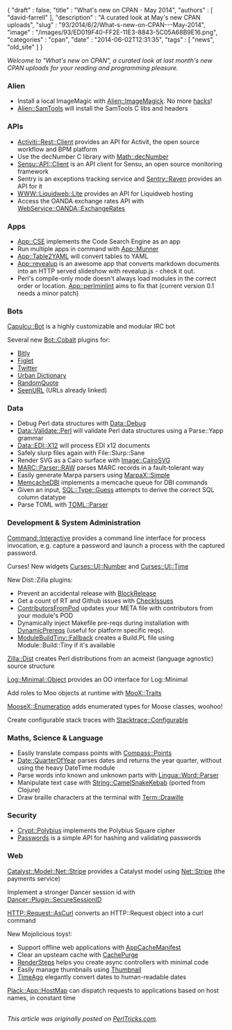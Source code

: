 {
   "draft" : false,
   "title" : "What's new on CPAN - May 2014",
   "authors" : [
      "david-farrell"
   ],
   "description" : "A curated look at May's new CPAN uploads",
   "slug" : "93/2014/6/2/What-s-new-on-CPAN---May-2014",
   "image" : "/images/93/ED019F40-FF2E-11E3-8843-5C05A68B9E16.png",
   "categories" : "cpan",
   "date" : "2014-06-02T12:31:35",
   "tags" : [
      "news",
      "old_site"
   ]
}


*Welcome to "What's new on CPAN", a curated look at last month's new CPAN uploads for your reading and programming pleasure.*

### Alien

-   Install a local ImageMagic with [Alien::ImageMagick](https://metacpan.org/pod/Alien::ImageMagick). No more [hacks](http://perltricks.com/article/57/2014/1/1/Shazam-Use-Image-Magick-with-Perlbrew-in-minutes)!
-   [Alien::SamTools](https://metacpan.org/pod/Alien::SamTools) will install the SamTools C libs and headers

### APIs

-   [Activiti::Rest::Client](https://metacpan.org/pod/Activiti::Rest::Client) provides an API for Activit, the open source workflow and BPM platform
-   Use the decNumber C library with [Math::decNumber](https://metacpan.org/pod/Math::decNumber)
-   [Sensu::API::Client](https://metacpan.org/pod/Sensu::API::Client) is an API client for Sensu, an open source monitoring framework
-   Sentry is an exceptions tracking service and [Sentry::Raven](https://metacpan.org/pod/Sentry::Raven) provides an API for it
-   [WWW::Liquidweb::Lite](https://metacpan.org/pod/WWW::Liquidweb::Lite) provides an API for Liquidweb hosting
-   Access the OANDA exchange rates API with [WebService::OANDA::ExchangeRates](https://metacpan.org/pod/WebService::OANDA::ExchangeRates)

### Apps

-   [App::CSE](https://metacpan.org/pod/App::CSE) implements the Code Search Engine as an app
-   Run multiple apps in command with [App::Munner](https://metacpan.org/pod/App::Munner)
-   [App::Table2YAML](https://metacpan.org/pod/App::Table2YAML) will convert tables to YAML
-   [App::revealup](https://metacpan.org/pod/App::revealup) is an awesome app that converts markdown documents into an HTTP served slideshow with revealup.js - check it out.
-   Perl's compile-only mode doesn't always load modules in the correct order or location. [App::perlminlint](https://metacpan.org/pod/App::perlminlint) aims to fix that (current version 0.1 needs a minor patch)

### Bots

[Capulcu::Bot](https://metacpan.org/pod/Capulcu::Bot) is a highly customizable and modular IRC bot

Several new [Bot::Cobalt](https://metacpan.org/pod/Bot::Cobalt) plugins for:

-   [Bitly](https://metacpan.org/pod/Bot::Cobalt::Plugin::Bitly)
-   [Figlet](https://metacpan.org/pod/Bot::Cobalt::Plugin::Figlet)
-   [Twitter](https://metacpan.org/pod/Bot::Cobalt::Plugin::Twitter)
-   [Urban Dictionary](https://metacpan.org/pod/Bot::Cobalt::Plugin::Urban)
-   [RandomQuote](https://metacpan.org/pod/Bot::Cobalt::Plugin::RandomQuote)
-   [SeenURL](https://metacpan.org/pod/Bot::Cobalt::Plugin::SeenURL) (URLs already linked)

### Data

-   Debug Perl data structures with [Data::Debug](https://metacpan.org/pod/Data::Debug)
-   [Data::Validate::Perl](https://metacpan.org/pod/Data::Validate::Perl) will validate Perl data structures using a Parse::Yapp grammar
-   [Data::EDI::X12](https://metacpan.org/pod/Data::EDI::X12) will process EDI x12 documents
-   Safely slurp files again with File::Slurp::Sane
-   Render SVG as a Cairo surface with [Image::CairoSVG](https://metacpan.org/pod/Image::CairoSVG)
-   [MARC::Parser::RAW](https://metacpan.org/pod/MARC::Parser::RAW) parses MARC records in a fault-tolerant way
-   Easily generate Marpa parsers using [MarpaX::Simple](https://metacpan.org/pod/MarpaX::Simple)
-   [MemcacheDBI](https://metacpan.org/pod/MemcacheDBI) implements a memcache queue for DBI commands
-   Given an input, [SQL::Type::Guess](https://metacpan.org/pod/SQL::Type::Guess) attempts to derive the correct SQL column datatype
-   Parse TOML with [TOML::Parser](https://metacpan.org/pod/TOML::Parser)

### Development & System Administration

[Command::Interactive](https://metacpan.org/pod/Command::Interactive) provides a command line interface for process invocation, e.g. capture a password and launch a process with the captured password.

Curses! New widgets [Curses::UI::Number](https://metacpan.org/pod/Curses::UI::Number) and [Curses::UI::Time](https://metacpan.org/pod/Curses::UI::Time)

New Dist::Zilla plugins:

-   Prevent an accidental release with [BlockRelease](https://metacpan.org/pod/Dist::Zilla::Plugin::BlockRelease)
-   Get a count of RT and Github issues with [CheckIssues](https://metacpan.org/pod/Dist::Zilla::Plugin::CheckIssues)
-   [ContributorsFromPod](https://metacpan.org/pod/Dist::Zilla::Plugin::ContributorsFromPod) updates your META file with contributors from your module's POD
-   Dynamically inject Makefile pre-reqs during installation with [DynamicPrereqs](https://metacpan.org/pod/Dist::Zilla::Plugin::DynamicPrereqs) (useful for platform specific reqs).
-   [ModuleBuildTiny::Fallback](https://metacpan.org/pod/Dist::Zilla::Plugin::ModuleBuildTiny::Fallback) creates a Build.PL file using Module::Build::Tiny if it's available

[Zilla::Dist](https://metacpan.org/pod/Zilla::Dist) creates Perl distributions from an acmeist (language agnostic) source structure

[Log::Minimal::Object](https://metacpan.org/pod/Log::Minimal::Object) provides an OO interface for Log::Minimal

Add roles to Moo objects at runtime with [MooX::Traits](https://metacpan.org/pod/MooX::Traits)

[MooseX::Enumeration](https://metacpan.org/pod/MooseX::Enumeration) adds enumerated types for Moose classes, woohoo!

Create configurable stack traces with [Stacktrace::Configurable](https://metacpan.org/pod/Stacktrace::Configurable)

### Maths, Science & Language

-   Easily translate compass points with [Compass::Points](https://metacpan.org/pod/Compass::Points)
-   [Date::QuarterOfYear](https://metacpan.org/pod/Date::QuarterOfYear) parses dates and returns the year quarter, without using the heavy DateTime module
-   Parse words into known and unknown parts with [Lingua::Word::Parser](https://metacpan.org/pod/Lingua::Word::Parser)
-   Manipulate text case with [String::CamelSnakeKebab](https://metacpan.org/pod/String::CamelSnakeKebab) (ported from Clojure)
-   Draw braille characters at the terminal with [Term::Drawille](https://metacpan.org/pod/Term::Drawille)

### Security

-   [Crypt::Polybius](https://metacpan.org/pod/Crypt::Polybius) implements the Polybius Square cipher
-   [Passwords](https://metacpan.org/pod/Passwords) is a simple API for hashing and validating passwords

### Web

[Catalyst::Model::Net::Stripe](https://metacpan.org/pod/Catalyst::Model::Net::Stripe) provides a Catalyst model using [Net::Stripe](https://metacpan.org/pod/Net::Stripe) (the payments service)

Implement a stronger Dancer session id with [Dancer::Plugin::SecureSessionID](https://metacpan.org/pod/Dancer::Plugin::SecureSessionID)

[HTTP::Request::AsCurl](https://metacpan.org/pod/HTTP::Request::AsCurl) converts an HTTP::Request object into a curl command

New Mojolicious toys!:

-   Support offline web applications with [AppCacheManifest](https://metacpan.org/pod/Mojolicious::Plugin::AppCacheManifest)
-   Clear an upsteam cache with [CachePurge](https://metacpan.org/pod/Mojolicious::Plugin::CachePurge)
-   [RenderSteps](https://metacpan.org/pod/Mojolicious::Plugin::RenderSteps) helps you create async controllers with minimal code
-   Easily manage thumbnails using [Thumbnail](https://metacpan.org/pod/Mojolicious::Plugin::Thumbnail)
-   [TimeAgo](https://metacpan.org/pod/Mojolicious::Plugin::TimeAgo) elegantly convert dates to human-readable dates

[Plack::App::HostMap](https://metacpan.org/pod/Plack::App::HostMap) can dispatch requests to applications based on host names, in constant time

\
*This article was originally posted on [PerlTricks.com](http://perltricks.com).*
